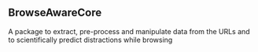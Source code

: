 ## BrowseAwareCore

A package to extract, pre-process and manipulate data from the URLs and to scientifically predict distractions while browsing
